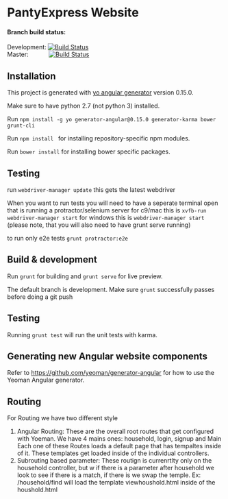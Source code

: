 # PantyExpress Website
#### Branch build status:
Development: [![Build Status](https://snap-ci.com/34Ems2PlpE3Zqu5gsT8FkZF1HyxmkvJInZyrLo97I9Y/build_image)](https://snap-ci.com/justonian/pantryexpress-web/branch/development)  
Master:&nbsp;&nbsp;&nbsp;&nbsp;&nbsp;&nbsp;&nbsp;&nbsp;&nbsp;&nbsp;&nbsp;&nbsp;[![Build Status](https://snap-ci.com/J3xl57Pyi-W4qdGVdp3H5eEttub9_3N2AfZmZiAkges/build_image)](https://snap-ci.com/justonian/pantryexpress-web/branch/master)

## Installation
This project is generated with [yo angular generator](https://github.com/yeoman/generator-angular)
version 0.15.0.

Make sure to have python 2.7 (not python 3) installed.

Run ```npm install -g yo generator-angular@0.15.0 generator-karma bower grunt-cli```

Run `npm install ` for installing repository-specific npm modules.

Run `bower install` for installing bower specific packages.

## Testing

run `webdriver-manager update` this gets the latest webdriver

When you want to run tests you will need to have a seperate terminal open that is running a protractor/selenium server
for c9/mac this is `xvfb-run webdriver-manager start`
for windows this is `webdriver-manager start`
(please note, that you will also need to have grunt serve running)

to run only e2e tests `grunt protractor:e2e`

## Build & development

Run `grunt` for building and `grunt serve` for live preview.

The default branch is development.
Make sure `grunt` successfully passes before doing a git push

## Testing

Running `grunt test` will run the unit tests with karma.

## Generating new Angular website components

Refer to https://github.com/yeoman/generator-angular for how to use the Yeoman Angular generator.

## Routing
For Routing we have two different style
  1. Angular Routing: These are the overall root routes that get configured with Yoeman. We have 4 mains ones: household, login, signup and Main
      Each one of these Routes loads a default page that has tempaltes inside of it. These templates get loaded inside of the individual controllers.
  2. Subrouting based parameter: These routign is currenrtlty only on the household controller, but w if there is a parameter after household we look to see if there is a match, if there is we swap the  temple.
      Ex: /household/find will load the template viewhoushold.html inside of the houshold.html
